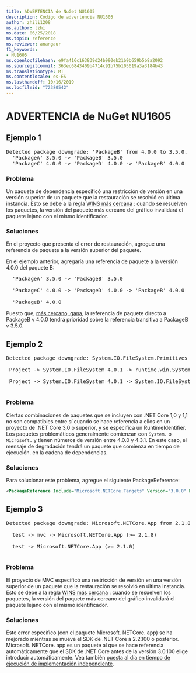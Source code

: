 ```yaml
---
title: ADVERTENCIA de NuGet NU1605
description: Código de advertencia NU1605
author: zhili1208
ms.author: lzhi
ms.date: 06/25/2018
ms.topic: reference
ms.reviewer: anangaur
f1_keywords:
- NU1605
ms.openlocfilehash: e9fa416c163839d24b990eb21b9b659b5b8a2092
ms.sourcegitcommit: 363ec6843409b4714c91b75b105619a3a3184b43
ms.translationtype: MT
ms.contentlocale: es-ES
ms.lasthandoff: 10/16/2019
ms.locfileid: "72380542"
---
```

# <a name="nuget-warning-nu1605"></a>ADVERTENCIA de NuGet NU1605

## <a name="example-1"></a>Ejemplo 1

<pre>Detected package downgrade: 'PackageB' from 4.0.0 to 3.5.0. Reference the package directly from the project to select a different version.<br/>  'PackageA' 3.5.0 -> 'PackageB' 3.5.0<br/>  'PackageC' 4.0.0 -> 'PackageD' 4.0.0 -> 'PackageB' 4.0.0</pre>

### <a name="issue"></a>Problema
Un paquete de dependencia especificó una restricción de versión en una versión superior de un paquete que la restauración se resolvió en última instancia. Esto se debe a la regla [WINS más cercana](../../concepts/dependency-resolution.md#nearest-wins) : cuando se resuelven los paquetes, la versión del paquete más cercano del gráfico invalidará el paquete lejano con el mismo identificador.

### <a name="solution"></a>Soluciones
En el proyecto que presenta el error de restauración, agregue una referencia de paquete a la versión superior del paquete.

En el ejemplo anterior, agregaría una referencia de paquete a la versión 4.0.0 del paquete B:

<pre>
  'PackageA' 3.5.0 -> 'PackageB' 3.5.0<br/>
  'PackageC' 4.0.0 -> 'PackageD' 4.0.0 -> 'PackageB' 4.0.0<br/>
  'PackageB' 4.0.0
</pre>

Puesto que, [más cercano, gana](../../concepts/dependency-resolution.md#nearest-wins), la referencia de paquete directo a PackageB v 4.0.0 tendrá prioridad sobre la referencia transitiva a PackageB v 3.5.0.

## <a name="example-2"></a>Ejemplo 2
<pre>
Detected package downgrade: System.IO.FileSystem.Primitives from 4.3.0 to 4.0.1. Reference the package directly from the project to select a different version.</br>
 Project -> System.IO.FileSystem 4.0.1 -> runtime.win.System.IO.FileSystem 4.3.0 -> System.IO.FileSystem.Primitives (>= 4.3.0)</br>
 Project -> System.IO.FileSystem 4.0.1 -> System.IO.FileSystem.Primitives (>= 4.0.1)</br>
</pre>

### <a name="issue"></a>Problema 

Ciertas combinaciones de paquetes que se incluyen con .NET Core 1,0 y 1,1 no son compatibles entre sí cuando se hace referencia a ellos en un proyecto de .NET Core 3,0 o superior, y se especifica un RuntimeIdentifier.  Los paquetes problemáticos generalmente comienzan con `System.` o `Microsoft.` y tienen números de versión entre 4.0.0 y 4.3.1.  En este caso, el mensaje de degradación tendrá un paquete que comienza en tiempo de ejecución. <RID> en la cadena de dependencias.

### <a name="solution"></a>Soluciones

Para solucionar este problema, agregue el siguiente PackageReference:

```xml
<PackageReference Include="Microsoft.NETCore.Targets" Version="3.0.0" PrivateAssets="all" />
```

## <a name="example-3"></a>Ejemplo 3

<pre>Detected package downgrade: Microsoft.NETCore.App from 2.1.8 to 2.1.0. Reference the package directly from the project to select a different version.<br/>
  test -> mvc -> Microsoft.NETCore.App (>= 2.1.8)<br/>
  test -> Microsoft.NETCore.App (>= 2.1.0)<br/>
</pre>

### <a name="issue"></a>Problema
El proyecto de MVC especificó una restricción de versión en una versión superior de un paquete que la restauración se resolvió en última instancia. Esto se debe a la regla [WINS más cercana](../../concepts/dependency-resolution.md#nearest-wins) : cuando se resuelven los paquetes, la versión del paquete más cercano del gráfico invalidará el paquete lejano con el mismo identificador.

### <a name="solution"></a>Soluciones
Este error específico (con el paquete Microsoft. NETCore. app) se ha mejorado mientras se mueve el SDK de .NET Core a 2.2.100 o posterior. Microsoft. NETCore. app es un paquete al que se hace referencia automáticamente que el SDK de .NET Core antes de la versión 3.0.100 elige introducir automáticamente. Vea también [puesta al día en tiempo de ejecución de implementación independiente](/dotnet/core/deploying/runtime-patch-selection).
